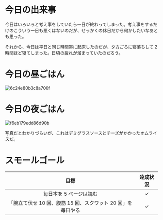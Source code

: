 # 今日の出来事
今日はいろいろと考え事をしていたら一日が終わってしまった。考え事をするだけのこういう一日も悪くはないのだが、せっかくの休日だから何かしたいなあとも思った。

それから、今日は平日と同じ時間帯に起床したのだが、夕方ごろに寝落ちして 2 時間ほど寝てしまった。日頃の疲れが溜まっていたのだろう。

# 今日の昼ごはん
![6c24e80b3c8a700f](https://noraworld.github.io/box-bulbasaur/2019/02/6c24e80b3c8a700f.jpg)

# 今日の夜ごはん
![f6eb179edd86d90b](https://noraworld.github.io/box-bulbasaur/2019/02/f6eb179edd86d90b.jpg)

写真だとわかりづらいが、これはデミグラスソースとチーズがかかったオムライスだ。

# スモールゴール
| 目標 | 達成状況 |
|:---:|:---:|
| 毎日本を 5 ページは読む | ✓ |
| 「腕立て伏せ 10 回、腹筋 15 回、スクワット 20 回」を毎日やる | ✓ |
